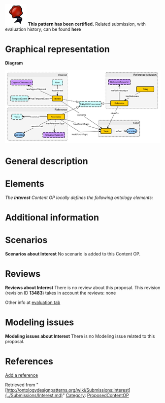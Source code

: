 [![](../images/thumb/b/b5/Certified.png/70px-Certified.png)](../Image/Certified.png.md "Certified.png") __This pattern has been certified.__
Related submission, with evaluation history, can be found __here__





#  Graphical representation


__Diagram__




[![Image:Interest all.png](../images/8/8b/Interest_all.png)](../Image/Interest_all.png.md "Image:Interest all.png")




#  General description


  




#  Elements


_The __Interest__ Content OP locally defines the following ontology elements:_



#  Additional information


#  Scenarios



__Scenarios about Interest__
No scenario is added to this Content OP.




#  Reviews



__Reviews about Interest__
There is no review about this proposal.
This revision (revision ID __13483__) takes in account the reviews: none


Other info at [evaluation tab](http://ontologydesignpatterns.org/wiki/index.php?title=Submissions:Interest&action=evaluation "http://ontologydesignpatterns.org/wiki/index.php?title=Submissions:Interest&action=evaluation")




  




#  Modeling issues



__Modeling issues about Interest__
There is no Modeling issue related to this proposal.




  




#  References


[Add a reference](index.php@title=Odp%253AAdd_reference&subject=../Submissions/Interest.md "http://ontologydesignpatterns.org/wiki/index.php?title=Odp:Add_reference&subject=Submissions%3AInterest")


  






Retrieved from "[http://ontologydesignpatterns.org/wiki/Submissions:Interest](../Submissions/Interest.md)"
 [Category](http://ontologydesignpatterns.org/wiki/Special:Categories "Special:Categories"): [ProposedContentOP](../Category/ProposedContentOP.md "Category:ProposedContentOP")